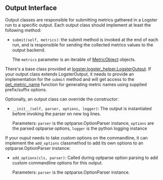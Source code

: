 Output Interface
-----------------

Output classes are responsible for submitting metrics gathered in a
Logster run to a specific output. Each output class should implement
at least the following method:

* `submit(self, metrics)`: the submit method is invoked at the end of
  each run, and is responsible for sending the collected metrics values
  to the output backend.

  The `metrics` parameter is an iterable of [MetricObject][metric_object]
  objects.

There's a base class provided at [logster.logster_helper.LogsterOutput][logster_output].
If your output class extends LogsterOutput, it needs to provide an implementation
for the `submit` method and will get access to the [get_metric_name][logster_output]
function for generating metric names using supplied prefix/suffix options.


Optionally, an output class can override the constructor:

* `__init__(self, parser, options, logger)`: The output is instantiated
  before invoking the parser on new log lines.

  Parameters: `parser` is the optparse.OptionParser instance, `options`
  are the parsed optparse options, `logger` is the python logging instance

If your ouput needs to take custom options on the commandline, it can implement
the `add_options` classmethod to add its own options to an optparse.OptionParser
instance:

* `add_options(cls, parser)`: Called during optparse option parsing to add custom
  commandline options for this output.

  Parameters: `parser` is the optparse.OptionParser instance.


[metric_object]: ../logster/logster_helper.py
[logster_output]: ../logster/logster_helper.py
